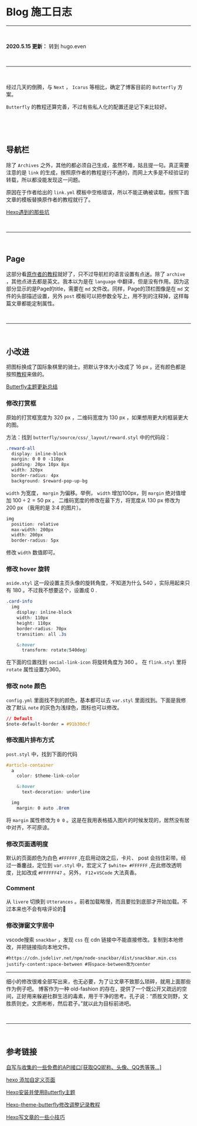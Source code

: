 # Blog 施工日志


---

&nbsp;&nbsp;

**2020.5.15 更新：**
转到 hugo.even

&nbsp;&nbsp;

---

&nbsp;&nbsp;

经过几天的倒腾，与 `Next` ， `Icarus` 等相比，确定了博客目前的 `Butterfly` 方案。

`Butterfly` 的教程还算完善，不过有些私人化的配置还是记下来比较好。

&nbsp;&nbsp;


&nbsp;&nbsp;

## 导航栏 ##

除了 `Archives` 之外，其他的都必须自己生成，虽然不难，姑且提一句。真正需要注意的是 `link` 的生成，按照原作者的教程是行不通的，而网上大多是不经验证的转载，所以都没能发现这一问题。

原因在于作者给出的 `link.yml` 模板中空格错误，所以不能正确被读取。按照下面文章的模板替换原作者的教程就行了。

[Hexo遇到的那些坑](https://xiabor.com/2019/12/07/hexo1/)

&nbsp;&nbsp;

---

&nbsp;&nbsp;

## Page ##

这部分看[原作者的教程](https://jerryc.me/)就好了，只不过导航栏的语言设置有点迷。除了 `archive` ，其他点进去都是英文。我本以为是在 `language` 中翻译，但是没有作用。因为这部分显示的是Page的title，需要在 `md` 文件改。同样，Page的顶栏图像是在 `md` 文件的头部描述设置，另外 `post` 模板可以把参数全写上，用不到的注释掉，这样每篇文章都能定制属性。

&nbsp;&nbsp;

---

&nbsp;&nbsp;

## 小改进 ##

把图标换成了国际象棋里的骑士。把默认字体大小改成了 16 px 。还有颜色都是按照[教程](https://xiabor.com/2020/03/29/hexo2/)来做的。

[Butterfly主题更新总结](https://xiabor.com/2020/03/29/hexo2)

### 修改打赏框 ###

原始的打赏框宽度为 320 px ，二维码宽度为 130 px ，如果想用更大的框装更大的图。

方法：找到 `butterfly/source/css/_layout/reward.styl` 中的代码段：

```css
.reward-all
  display: inline-block
  margin: 0 0 0 -110px
  padding: 20px 10px 8px
  width: 320px
  border-radius: 4px
  background: $reward-pop-up-bg
```

`width` 为宽度， `margin` 为偏移。举例， `width` 增加100px，则 `margin` 绝对值增加 $100\div 2=50$ ​px 。
二维码宽度的修改在最下方，将宽度从 130 px 修改为 200 px （我用的是 3:4 的图片）。

```css
img
  position: relative
  max-width: 200px
  width: 200px
  border-radius: 5px
```

修改 `width` 数值即可。

### 修改 hover 旋转 ###


`aside.styl` 这一段设置主页头像的旋转角度，不知道为什么 540 ，实际用起来只有 180 。不过我不想要这个，设置成 0 .

```css
.card-info
  img
    display: inline-block
    width: 110px
    height: 110px
    border-radius: 70px
    transition: all .3s

    &:hover
      transform: rotate(540deg)
```

在下面的位置找到 `social-link-icon` 将旋转角度为 360 。
在 `flink.styl` 里将 `rotate` 属性设置为360。

### 修改 note 颜色 ###

`config.yml` 里面找不到的颜色，基本都可以去 `var.styl` 里面找到。下面是我修改了默认 `note` 的灰色为浅绿色，图标也可以修改。

```css
// Default
$note-default-border = #91b30dcf
```
### 修改图片排布方式 ###

`post.styl` 中，找到下面的代码

```css
#article-container
  a
    color: $theme-link-color

    &:hover
      text-decoration: underline

  img
    margin: 0 auto .8rem
```
将 `margin` 属性修改为 `0 0` 。这是在我用表格插入图片的时候发现的，居然没有居中对齐，不可原谅。

### 修改页面透明度 ###

默认的页面颜色为白色 `#FFFFFF` ,在启用动效之后，卡片、 post 会挡住彩带。经过一番鏖战，定位到 `var.styl` 中，宏定义了 `$white= #FFFFFF` ,在此修改透明度，比如改成 `#FFFFFF47` 。另外， `F12`+`VSCode` 大法真香。

### Comment ###

从 `livere` 切换到 `Utterances` 。前者加载略慢，而且要拉到底部才开始加载。不过本来也不会有啥评论的🤣

### 修改弹窗文字居中 ###

vscode搜索 `snackbar` ，发现 `css` 在 cdn 链接中不能直接修改。复制到本地修改，并把链接指向本地文件。

```
#https://cdn.jsdelivr.net/npm/node-snackbar/dist/snackbar.min.css
justify-content:space-between #将space-between改为center
```

---

细小的修改很难全部写出来，也无必要，为了让文章不致那么琐碎，就用上面那些作为例子吧。
博客作为一种 old-fashion 的存在，提供了一个既公开又疏远的空间，正好用来躲避社群生活的毒素，用于干净的思考。孔子说：“质胜文则野，文胜质则史。文质彬彬，然后君子。”就以此为目标前进吧。

&nbsp;&nbsp;

---

&nbsp;&nbsp;

## 参考链接 ##

[自写与收集的一些免费的API接口[获取QQ昵称、头像、QQ秀等等...]](https://www.nbmao.com/archives/4007)

[hexo 添加自定义页面](https://www.jianshu.com/p/a25bfaa4c7cb)

[Hexo安装并使用Butterfly主题](https://www.antmoe.com/posts/75a6347a/)

[Hexo-theme-butterfly修改调整记录教程](https://www.larscheng.com/butterfly/)

[Hexo写文章的一些小技巧](https://xiabor.com/2019/12/31/postskill)

&nbsp;&nbsp;

&nbsp;&nbsp;

